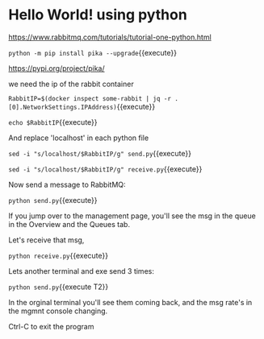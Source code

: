 # Hello World! using python

https://www.rabbitmq.com/tutorials/tutorial-one-python.html

`python -m pip install pika --upgrade`{{execute}}

https://pypi.org/project/pika/


we need the ip of the rabbit container

`RabbitIP=$(docker inspect some-rabbit | jq -r .[0].NetworkSettings.IPAddress)`{{execute}}

`echo $RabbitIP`{{execute}}

And replace 'localhost' in each python file

`sed -i "s/localhost/$RabbitIP/g" send.py`{{execute}}

`sed -i "s/localhost/$RabbitIP/g" receive.py`{{execute}}

Now send a message to RabbitMQ:

`python send.py`{{execute}}

If you jump over to the management page, you'll see the msg in the queue in the Overview and the Queues tab.

Let's receive that msg,

`python receive.py`{{execute}}



 Lets another terminal and exe send 3 times:

`python send.py`{{execute T2}}

In the orginal terminal you'll see them coming back, and the msg rate's in the mgmnt console changing.

Ctrl-C to exit the program

